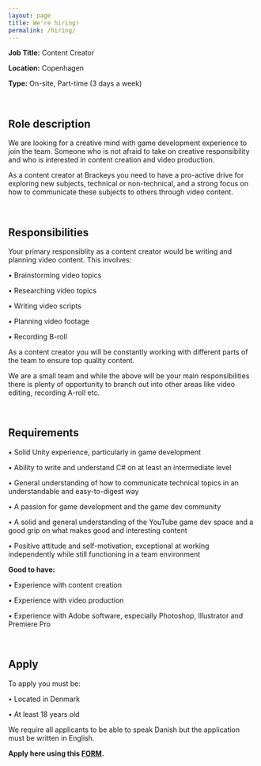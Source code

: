 ```yaml
---
layout: page
title: We're hiring!
permalink: /hiring/
---
```


<b>Job Title:</b> Content Creator

<b>Location:</b> Copenhagen

<b>Type:</b> On-site, Part-time (3 days a week)

<br>

<h2>Role description</h2>
We are looking for a creative mind with game development experience to join the team. Someone who is not afraid to take on creative responsibility and who is interested in content creation and video production. 

As a content creator at Brackeys you need to have a pro-active drive for exploring new subjects, technical or non-technical, and a strong focus on how to communicate these subjects to others through video content.

<br>

<h2>Responsibilities</h2>
Your primary responsiblity as a content creator would be writing and planning video content. This involves:

• Brainstorming video topics

• Researching video topics

• Writing video scripts

• Planning video footage

• Recording B-roll

As a content creator you will be constantly working with different parts of the team to ensure top quality content.

We are a small team and while the above will be your main responsibilities there is plenty of opportunity to branch out into other areas like video editing, recording A-roll etc.

<br>

<h2>Requirements</h2>
• Solid Unity experience, particularly in game development

• Ability to write and understand C# on at least an intermediate level

• General understanding of how to communicate technical topics in an understandable and easy-to-digest way

• A passion for game development and the game dev community

• A solid and general understanding of the YouTube game dev space and a good grip on what makes good and interesting content

• Positive attitude and self-motivation, exceptional at working independently while still functioning in a team environment

<b>Good to have:</b>

• Experience with content creation

• Experience with video production

• Experience with Adobe software, especially Photoshop, Illustrator and Premiere Pro

<br>

<h2>Apply</h2>

To apply you must be:

• Located in Denmark

• At least 18 years old

We require all applicants to be able to speak Danish but the application must be written in English.


<b>Apply here using this <a target="_blank" href="https://forms.gle/u91aHKkySm2TdCP28">FORM</a>.</b>



